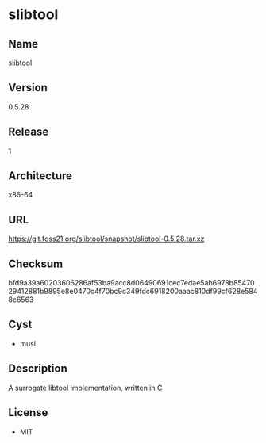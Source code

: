 # slibtool

## Name
slibtool

## Version
0.5.28

## Release
1

## Architecture
x86-64

## URL
https://git.foss21.org/slibtool/snapshot/slibtool-0.5.28.tar.xz

## Checksum
bfd9a39a60203606286af53ba9acc8d06490691cec7edae5ab6978b8547029412881b9895e8e0470c4f70bc9c349fdc6918200aaac810df99cf628e5848c6563

## Cyst
* musl

## Description
A surrogate libtool implementation, written in C

## License
* MIT
